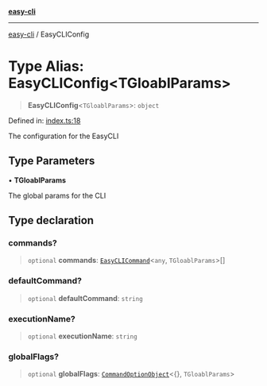 [**easy-cli**](../README.md)

***

[easy-cli](../globals.md) / EasyCLIConfig

# Type Alias: EasyCLIConfig\<TGloablParams\>

> **EasyCLIConfig**\<`TGloablParams`\>: `object`

Defined in: [index.ts:18](https://github.com/patrickeaton/easy-cli/blob/273fbeda7c9fba29e0eebd0183c0f5c4b12461f3/src/index.ts#L18)

The configuration for the EasyCLI

## Type Parameters

• **TGloablParams**

The global params for the CLI

## Type declaration

### commands?

> `optional` **commands**: [`EasyCLICommand`](../classes/EasyCLICommand.md)\<`any`, `TGloablParams`\>[]

### defaultCommand?

> `optional` **defaultCommand**: `string`

### executionName?

> `optional` **executionName**: `string`

### globalFlags?

> `optional` **globalFlags**: [`CommandOptionObject`](CommandOptionObject.md)\<\{\}, `TGloablParams`\>
